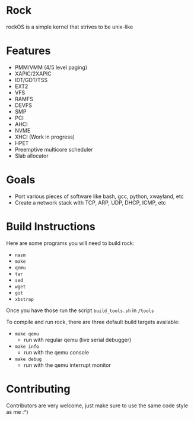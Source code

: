 # Rock

rockOS is a simple kernel that strives to be unix-like 

# Features

- PMM/VMM (4/5 level paging)
- XAPIC/2XAPIC
- IDT/GDT/TSS
- EXT2
- VFS
- RAMFS
- DEVFS
- SMP
- PCI
- AHCI
- NVME
- XHCI (Work in progress)
- HPET
- Preemptive multicore scheduler
- Slab allocator

# Goals
  - Port various pieces of software like bash, gcc, python, xwayland, etc
  - Create a network stack with TCP, ARP, UDP, DHCP, ICMP, etc

# Build Instructions

Here are some programs you will need to build rock:
  - `nasm`
  - `make`
  - `qemu`
  - `tar`
  - `sed`
  - `wget`
  - `git`
  - `xbstrap`
  
Once you have those run the script `build_tools.sh` in `/tools`

To compile and run rock, there are three default build targets available:
  - `make qemu`
    - run with regular qemu (live serial debugger)
  - `make info`
    -  run with the qemu console 
  - `make debug`
    - run with the qemu interrupt monitor

# Contributing

Contributors are very welcome, just make sure to use the same code style as me :^)
